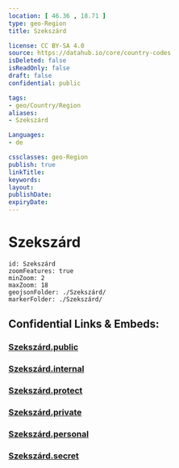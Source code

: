 ```yaml
---
location: [ 46.36 , 18.71 ] 
type: geo-Region
title: Szekszárd

license: CC BY-SA 4.0
source: https://datahub.io/core/country-codes
isDeleted: false
isReadOnly: false
draft: false
confidential: public

tags:
- geo/Country/Region
aliases:
- Szekszárd

Languages:
- de

cssclasses: geo-Region
publish: true
linkTitle: 
keywords: 
layout: 
publishDate: 
expiryDate: 
---
```


# Szekszárd

```leaflet
id: Szekszárd
zoomFeatures: true 
minZoom: 2 
maxZoom: 18
geojsonFolder: ./Szekszárd/
markerFolder: ./Szekszárd/
```


## Confidential Links & Embeds: 

### [Szekszárd.public](/_public/\Earth\Continent\Europe\Europe~East\Hungary\Counties~Hungary\Tolna\counties~TolnaSzekszárd.public.md) 

### [Szekszárd.internal](/_internal/\Earth\Continent\Europe\Europe~East\Hungary\Counties~Hungary\Tolna\counties~TolnaSzekszárd.internal.md) 

### [Szekszárd.protect](/_protect/\Earth\Continent\Europe\Europe~East\Hungary\Counties~Hungary\Tolna\counties~TolnaSzekszárd.protect.md) 

### [Szekszárd.private](/_private/\Earth\Continent\Europe\Europe~East\Hungary\Counties~Hungary\Tolna\counties~TolnaSzekszárd.private.md) 

### [Szekszárd.personal](/_personal/\Earth\Continent\Europe\Europe~East\Hungary\Counties~Hungary\Tolna\counties~TolnaSzekszárd.personal.md) 

### [Szekszárd.secret](/_secret/\Earth\Continent\Europe\Europe~East\Hungary\Counties~Hungary\Tolna\counties~TolnaSzekszárd.secret.md)

